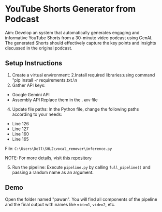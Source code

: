 # YouTube Shorts Generator from Podcast

Aim: Develop an system that automatically generates engaging and informative YouTube Shorts from a 30-minute video podcast using GenAI. The generated Shorts should effectively capture the key points and insights discussed in the original podcast.

## Setup Instructions

1. Create a virtual environment:
2.Install required libraries:using command "pip install -r requirements.txt.\n
3. Gather API keys:
- Google Gemini API
- Assembly API
Replace them in the `.env` file

4. Update file paths:
In the Python file, change the following paths according to your needs:
- Line 126
- Line 127
- Line 160
- Line 165

File: `C:\Users\Dell\SHL2\vocal_remover\inference.py`

NOTE: For more details, visit [this repository](https://github.com/tsurumeso/vocal-remover.git)

5. Run the pipeline:
Execute `pipeline.py` by calling `full_pipeline()` and passing a random name as an argument.

## Demo

Open the folder named "pawan". You will find all components of the pipeline and the final output with names like `video1`, `video2`, etc.
